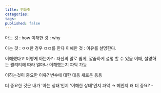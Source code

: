 ```yaml
---
title: 템플릿
categories: 
tags: 
published: false
---
```

아는 것 : how
이해한 것 :  why

아는 것 : ㅇㅇ한 경우 ㅁㅁ를 한다
이해한 것 : 이유를 설명한다.

이해했다고 어떻게 아는가? : 자신의 말로 쉽게, 깔끔하게 설명 할 수 있음
이때, 설명하는 퀄리티에 따라 얼마나 이해했는지 파악 가능


이하는것이 중요한 이유?
변수에 대한 대응
새로운 응용

더 중요한 것은
내가 '아는 상태'인지 '이해한 상태'인지 파악 → 메인지
왜 더 중요? -
